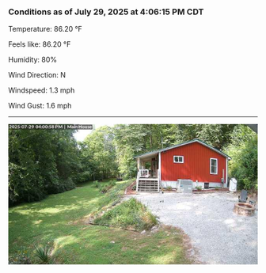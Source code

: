 ### Conditions as of July 29, 2025 at 4:06:15 PM CDT 

Temperature: 86.20 &deg;F

Feels like: 86.20 &deg;F

Humidity: 80%

Wind Direction: N

Windspeed: 1.3 mph

Wind Gust: 1.6 mph

---

<img src="./images/latest.jpeg"/>

